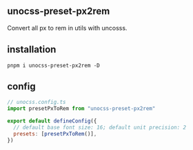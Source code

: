 ## unocss-preset-px2rem
Convert all px to rem in utils with uncosss.

## installation
`pnpm i unocss-preset-px2rem -D`

## config
``` javascript
// unocss.config.ts
import presetPxToRem from "unocss-preset-px2rem"

export default defineConfig({
  // default base font size: 16; default unit precision: 2
  presets: [presetPxToRem()],
})
```
